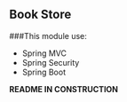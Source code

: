 Book Store
---------------------------------

###This module use:

- Spring MVC
- Spring Security
- Spring Boot

**README IN CONSTRUCTION**
